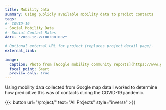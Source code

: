 ```yaml
---
title: Mobility Data
summary: Using publicly available mobility data to predict contacts
tags:
#- COVID-19
- Social Mobility Data
#- Social Contact Rates
date: "2023-12-27T00:00:00Z"

# Optional external URL for project (replaces project detail page).
external_link: 

image:
  caption: Photo from [Google mobility community reports](https://www.google.com/covid19/mobility/)
  focal_point: Smart
  preview_only: true
---
```


Using mobility data collected from Google map data I worked to determine how predicitive this was of contacts during the COVID-19 pandemic.

{{< button url="/project/" text="All Projects" style="inverse" >}}